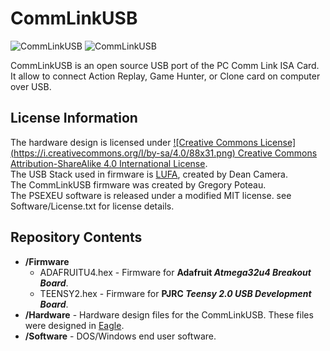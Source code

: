 CommLinkUSB
===========

![CommLinkUSB](https://raw.githubusercontent.com/gpoteau/CommLinkUSB/master/Hardware/IMG_20150629_0828400.JPG)
![CommLinkUSB](https://raw.githubusercontent.com/gpoteau/CommLinkUSB/master/Hardware/IMG_20150629_0834075.JPG)

CommLinkUSB is an open source USB port of the PC Comm Link ISA Card.
It allow to connect Action Replay, Game Hunter, or Clone card on computer over USB.

License Information
-------------------

The hardware design is licensed under [![Creative Commons License] (https://i.creativecommons.org/l/by-sa/4.0/88x31.png) Creative Commons Attribution-ShareAlike 4.0 International License](http://creativecommons.org/licenses/by-sa/4.0/).  
The USB Stack used in firmware is [LUFA](http://http://www.fourwalledcubicle.com/LUFA.php), created by Dean Camera.  
The CommLinkUSB firmware was created by Gregory Poteau.  
The PSEXEU software is released under a modified MIT license. see Software/License.txt for license details.

Repository Contents
-------------------
* **/Firmware**
    * ADAFRUITU4.hex - Firmware for **Adafruit _Atmega32u4 Breakout Board_**.
    * TEENSY2.hex - Firmware for **PJRC _Teensy 2.0 USB Development Board_**.
* **/Hardware** - Hardware design files for the CommLinkUSB. These files were designed in [Eagle](http://http://www.cadsoftusa.com/).
* **/Software** - DOS/Windows end user software.
